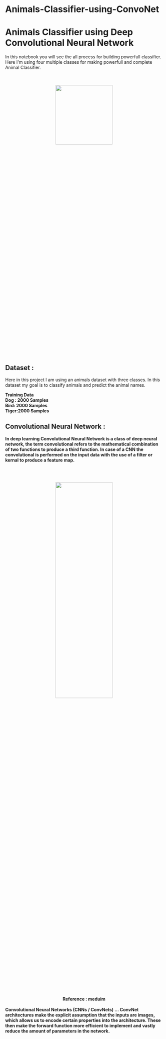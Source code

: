 # Animals-Classifier-using-ConvoNet

# Animals Classifier using Deep Convolutional Neural Network
<p> In this notebook you will see the all  process  for  building powerfull classifier. Here I'm using four multiple classes for making powerfull and complete Animal Classifier.</p>
<br>
<br>

<center><img src="https://cdn.shopify.com/s/files/1/0942/4382/products/jigsaw-puzzle-99-funny-animals-1000-piece-jigsaw-puzzle-1.jpg?v=1524666861" height=22% width=60%></center>


## Dataset :

Here in this project I am using an animals dataset  with three classes. In this dataset my goal is to  classify animals and predict the animal names. 

<b>Training Data<b><br>
  Dog : 2000 Samples<br>
  Bird:  2000 Samples<br>
  Tiger:2000 Samples<br>


## Convolutional Neural Network :

In deep learning Convolutional Neural Network is a class of deep neural network, the term convolutional refers to the mathematical  combination of two functions to produce a third function. In case of a CNN the convolutional is performed  on the input data with the use of a filter or kernal to produce a feature map.

<br><br>
<center><img src="https://cdn-images-1.medium.com/max/1600/1*uAeANQIOQPqWZnnuH-VEyw.jpeg" height=42%  width=60% /> <br>Reference : meduim</center>
<br>
Convolutional Neural Networks (CNNs / ConvNets) ... ConvNet architectures make the explicit assumption that the inputs are images, which allows us to encode certain properties into the architecture. These then make the forward function more efficient to implement and vastly reduce the amount of parameters in the network.


